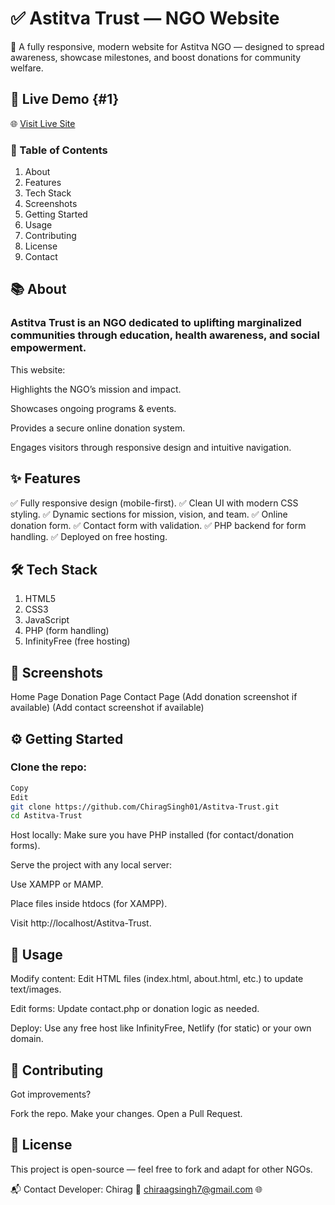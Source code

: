 # ✅ Astitva Trust — NGO Website
🌟 A fully responsive, modern website for Astitva NGO — designed to spread awareness, showcase milestones, and boost donations for community welfare.

## 📌 Live Demo {#1}
🌐 [Visit Live Site](https://aastitva-demo.infinityfreeapp.com)

### 📖 Table of Contents
1. About
2. Features
3. Tech Stack
4. Screenshots
5. Getting Started
6. Usage
7. Contributing
8. License
9. Contact

## 📚 About
### Astitva Trust is an NGO dedicated to uplifting marginalized communities through education, health awareness, and social empowerment.

This website:

Highlights the NGO’s mission and impact.

Showcases ongoing programs & events.

Provides a secure online donation system.

Engages visitors through responsive design and intuitive navigation.

## ✨ Features
✅ Fully responsive design (mobile-first).
✅ Clean UI with modern CSS styling.
✅ Dynamic sections for mission, vision, and team.
✅ Online donation form.
✅ Contact form with validation.
✅ PHP backend for form handling.
✅ Deployed on free hosting.

## 🛠️ Tech Stack
1. HTML5
2. CSS3
3. JavaScript
4. PHP (form handling)
5. InfinityFree (free hosting)

## 📸 Screenshots
Home Page	Donation Page	Contact Page
	(Add donation screenshot if available)	(Add contact screenshot if available)

## ⚙️ Getting Started
### Clone the repo:
```bash
Copy
Edit
git clone https://github.com/ChiragSingh01/Astitva-Trust.git
cd Astitva-Trust
```
Host locally:
Make sure you have PHP installed (for contact/donation forms).

Serve the project with any local server:

Use XAMPP or MAMP.

Place files inside htdocs (for XAMPP).

Visit http://localhost/Astitva-Trust.

## 🚀 Usage
Modify content: Edit HTML files (index.html, about.html, etc.) to update text/images.

Edit forms: Update contact.php or donation logic as needed.

Deploy: Use any free host like InfinityFree, Netlify (for static) or your own domain.

## 🤝 Contributing
Got improvements?

Fork the repo.
Make your changes.
Open a Pull Request.

## 📄 License
This project is open-source — feel free to fork and adapt for other NGOs.

📬 Contact
Developer: Chirag
📧 chiraagsingh7@gmail.com
🌐 
